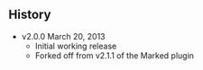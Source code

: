 ## History

- v2.0.0 March 20, 2013
	- Initial working release
	- Forked off from v2.1.1 of the Marked plugin
